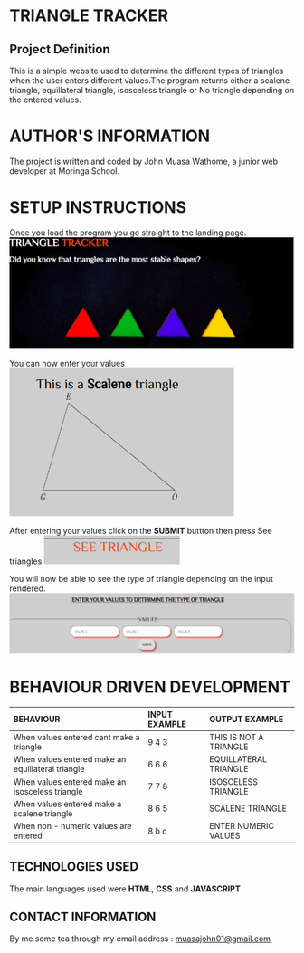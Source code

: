 # TRIANGLE TRACKER

## Project Definition
This is a simple website used to determine the different types of triangles when the user enters different values.The program returns either a scalene triangle, equillateral triangle, isosceless triangle or No triangle depending on the entered values.

# AUTHOR'S INFORMATION
The project is written and coded by John Muasa Wathome, a junior web developer at Moringa School.

# SETUP INSTRUCTIONS
Once you load the program you go straight to the landing page.
![landing page](images/landing.png)

You can now enter your values
![values image](images/sample.png)

After entering your values click on the **SUBMIT** buttton then press See triangles
![see triangle image](images/see.png)

You will now be able to see the type of triangle depending on the input rendered.
![Type image](images/valus.png)

# BEHAVIOUR DRIVEN DEVELOPMENT

| BEHAVIOUR          | INPUT EXAMPLE     |     OUTPUT EXAMPLE    |
| :-------------        | :------------- | :------------------
| When values entered cant make a triangle       | 9 4 3      | THIS IS NOT A TRIANGLE |
| When values entered make an equillateral triangle | 6 6 6    | EQUILLATERAL TRIANGLE  |
| When values entered make an isosceless triangle  | 7 7 8    |  ISOSCELESS TRIANGLE |
| When values entered make a scalene triangle |  8 6 5 | SCALENE TRIANGLE |
| When non - numeric values are entered |  8 b c| ENTER NUMERIC VALUES |

## TECHNOLOGIES USED
The main languages used were **HTML**, **CSS** and **JAVASCRIPT**

## CONTACT INFORMATION
By me some tea through my email address : <muasajohn01@gmail.com>

